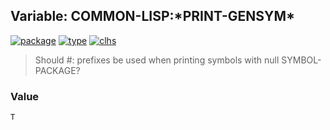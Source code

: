 ## Variable: COMMON-LISP:\*PRINT-GENSYM\*
[![package](https://img.shields.io/badge/Package-COMMON--LISP-5f9ea0.svg?style=social&colorA=999999)](../) [![type](https://img.shields.io/badge/Type-Variable-5f9ea0.svg?style=social&colorA=999999)](../#variable) [![clhs](https://img.shields.io/badge/CLHS-*PRINT--GENSYM*-5f9ea0.svg?style=social&colorA=999999)](http://www.lispworks.com/documentation/HyperSpec/Body/v_pr_gen.htm) 

> Should #: prefixes be used when printing symbols with null SYMBOL-PACKAGE?

### Value
```
T
```
